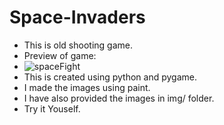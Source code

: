# Space-Invaders
- This is old shooting game.
- Preview of game: 
- ![spaceFight](https://user-images.githubusercontent.com/77043443/193519474-0e1187c5-97b9-4034-bdaf-8934c936da55.png)
- This is created using python and pygame.
- I made the images using paint.
- I have also provided the images in img/ folder.
- Try it Youself.

